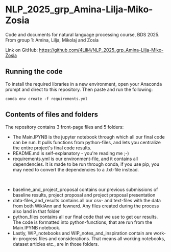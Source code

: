 # NLP_2025_grp_Amina-Lilja-Miko-Zosia
 Code and documents for natural language processing course, BDS 2025. From group 1: Amina, Lilja, Mikolaj and Zosia
 
 Link on GitHub: https://github.com/4Lili4/NLP_2025_grp_Amina-Lilja-Miko-Zosia

## Running the code
To install the required libraries in a new environment, open your Anaconda prompt and direct to this repository. Then paste and run the following:
```
conda env create -f requirements.yml
```

## Contents of files and folders
The repository contains 3 front-page files and 5 folders: 
 - The Main.IPYNB is the jupyter notebook through which all our final code can be run. It pulls functions from python-files, and lets you centralize the entire project's final code results.
 - README.md is self-explanatory - you're reading me ;-)
 - requirements.yml is our environment-file, and it contains all dependencies. It is made to be run through conda, if you use pip, you may need to convert the dependencies to a .txt-file instead.
<br>

 - baseline_and_project_proposal contains our previous submissions of baseline results, project proposal and project proposal presentation
 - data-files_and_results contains all our csv- and text-files with the data from both WikiAnn and fewnerd. Any files created during the process also land in that folder
 - python_files contains all our final code that we use to get our results. The code is formatted into python-functions, that are run from the Main.IPYNB notebook.
 - Lastly, WIP_notebooks and WIP_notes_and_inspiration contain are work-in-progress files and considerations. That means all working notebooks, dataset articles etc., are in those folders.
